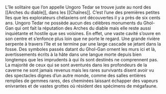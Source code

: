 L’île solitaire que l’on appelle Ungoro Tedar se trouve juste au nord des [[Arches du diable]], dans les [[Chaînes]].
C’est l’une des premières petites îles que les explorateurs chélaxiens ont découvertes il y a près de six cents ans. Ungoro Tedar ne possède aucun des célèbres monuments du Ghol-Gan qui ont fait la réputation des Arches du diable mais elle reste aussi inquiétante et hostile que ses voisines. En effet, une vaste cavité s’ouvre en son centre et s’enfonce plus loin que ne porte le regard. Une grande rivière serpente à travers l’île et se termine par une large cascade se jetant dans la fosse. Des symboles passés datant du Ghol-Gan ornent les murs ici et là, avertissements écrits à la hâte dans une langue morte depuis bien longtemps que les imprudents à qui ils sont destinés ne comprennent pas. La majorité de ceux qui se sont aventurés dans les profondeurs de la caverne ne sont jamais revenus mais les rares survivants disent avoir vu des spectacles dignes d’un autre monde, comme des salles entières remplies de gemmes rares, des cheminées laissant échapper des vapeurs enivrantes et de vastes grottes où résident des spécimens de mégafaune.